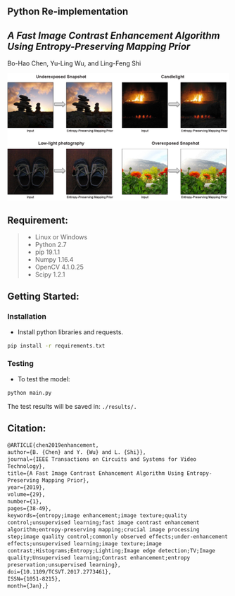 ## Python Re-implementation
## *A Fast Image Contrast Enhancement Algorithm Using Entropy-Preserving Mapping Prior*
Bo-Hao Chen, Yu-Ling Wu, and Ling-Feng Shi

![](/demo.png)

## Requirement:
> * Linux or Windows
> * Python 2.7
> * pip 19.1.1
> * Numpy 1.16.4
> * OpenCV 4.1.0.25
> * Scipy 1.2.1

## Getting Started:
### Installation
- Install python libraries and requests.
```bash
pip install -r requirements.txt
```

### Testing 
- To test the model:
```bash
python main.py
``` 
The test results will be saved in: `./results/.`

## Citation:
    @ARTICLE{chen2019enhancement, 
    author={B. {Chen} and Y. {Wu} and L. {Shi}}, 
    journal={IEEE Transactions on Circuits and Systems for Video Technology}, 
    title={A Fast Image Contrast Enhancement Algorithm Using Entropy-Preserving Mapping Prior}, 
    year={2019}, 
    volume={29}, 
    number={1}, 
    pages={38-49}, 
    keywords={entropy;image enhancement;image texture;quality control;unsupervised learning;fast image contrast enhancement algorithm;entropy-preserving mapping;crucial image processing step;image quality control;commonly observed effects;under-enhancement effects;unsupervised learning;image texture;image contrast;Histograms;Entropy;Lighting;Image edge detection;TV;Image quality;Unsupervised learning;Contrast enhancement;entropy preservation;unsupervised learning}, 
    doi={10.1109/TCSVT.2017.2773461}, 
    ISSN={1051-8215}, 
    month={Jan},}
